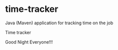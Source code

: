 # time-tracker
Java (Maven) application for tracking time on the job

Time tracker

Good Night Everyone!!!
